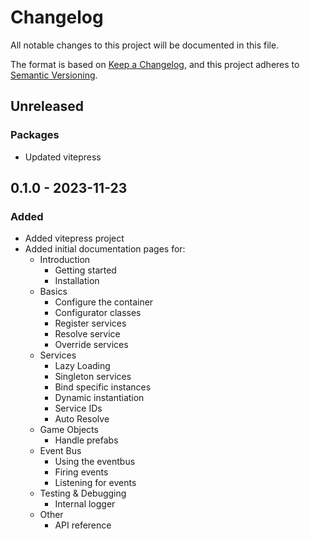 # Changelog

All notable changes to this project will be documented in this file.

The format is based on [Keep a Changelog](https://keepachangelog.com/en/1.0.0/),
and this project adheres to [Semantic Versioning](https://semver.org/spec/v2.0.0.html).

## Unreleased
### Packages
- Updated vitepress

## 0.1.0 - 2023-11-23
### Added
- Added vitepress project
- Added initial documentation pages for:
  - Introduction
    - Getting started
    - Installation
  - Basics
    - Configure the container
    - Configurator classes
    - Register services
    - Resolve service
    - Override services
  - Services
    - Lazy Loading
    - Singleton services
    - Bind specific instances
    - Dynamic instantiation
    - Service IDs
    - Auto Resolve
  - Game Objects
    - Handle prefabs
  - Event Bus
    - Using the eventbus
    - Firing events
    - Listening for events
  - Testing & Debugging
    - Internal logger
  - Other
    - API reference
